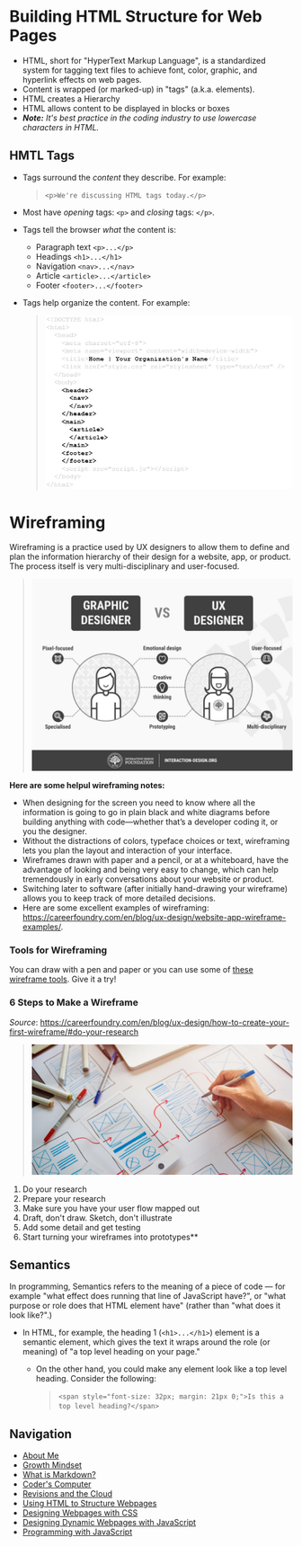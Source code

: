 # Building HTML Structure for Web Pages

- HTML, short for "HyperText Markup Language", is a standardized system for tagging text files to achieve font, color, graphic, and hyperlink effects on web pages.
- Content is wrapped (or marked-up) in "tags" (a.k.a. elements).
- HTML creates a Hierarchy
- HTML allows content to be displayed in blocks or boxes
- ***Note:*** _It's best practice in the coding industry to use lowercase characters in HTML._

## HMTL Tags

- Tags surround the _content_ they describe. For example:
    > `<p>We're discussing HTML tags today.</p>`

- Most have _opening_ tags: `<p>` and _closing_ tags: `</p>`.
- Tags tell the browser _what_ the content is:
  - Paragraph text `<p>...</p>`
  - Headings `<h1>...</h1>`
  - Navigation `<nav>...</nav>`
  - Article `<article>...</article>`
  - Footer `<footer>...</footer>`
- Tags help organize the content. For example:
   > ![Example of HTML structure](/HTML_example.jpg)

# Wireframing

 Wireframing is a practice used by UX designers to allow them to define and plan the information hierarchy of their design for a website, app, or product. The process itself is very multi-disciplinary and user-focused.

 > ![Graphic Designer vs. UX Designer](UX_Designer.jpg)

**Here are some helpul wireframing notes:**

- When designing for the screen you need to know where all the information is going to go in plain black and white diagrams before building anything with code—whether that’s a developer coding it, or you the designer.
- Without the distractions of colors, typeface choices or text, wireframing lets you plan the layout and interaction of your interface.
- Wireframes drawn with paper and a pencil, or at a whiteboard, have the advantage of looking and being very easy to change, which can help tremendously in early conversations about your website or product.
- Switching later to software (after initially hand-drawing your wireframe) allows you to keep track of more detailed decisions.
- Here are some excellent examples of wireframing: <https://careerfoundry.com/en/blog/ux-design/website-app-wireframe-examples/>.

### Tools for Wireframing

You can draw with a pen and paper or you can use some of [these wireframe tools](https://careerfoundry.com/en/blog/ux-design/free-wireframing-tools/). Give it a try!

### 6 Steps to Make a Wireframe

_Source_: <https://careerfoundry.com/en/blog/ux-design/how-to-create-your-first-wireframe/#do-your-research>

> ![draft and sketch a conceptual map](/conceptual_map.jpg)

1. Do your research
2. Prepare your research
3. Make sure you have your user flow mapped out
4. Draft, don't draw. Sketch, don't illustrate
5. Add some detail and get testing
6. Start turning your wireframes into prototypes**

## Semantics

In programming, Semantics refers to the meaning of a piece of code — for example "what effect does running that line of JavaScript have?", or "what purpose or role does that HTML element have" (rather than "what does it look like?".)

- In HTML, for example, the heading 1 (`<h1>...</h1>`) element is a semantic element, which gives the text it wraps around the role (or meaning) of "a top level heading on your page."

  - On the other hand, you could make any element look like a top level heading. Consider the following:

    > `<span style="font-size: 32px; margin: 21px 0;">Is this a top level heading?</span>`

## Navigation

- [About Me](/README.md)
- [Growth Mindset](/Growth_Mindset.md)
- [What is Markdown?](/Learning_Markdown.md)
- [Coder's Computer](/CodersComputer.md)
- [Revisions and the Cloud](/RevisionsandCloud.md)
- [Using HTML to Structure Webpages](/HTML_Structure.md)
- [Designing Webpages with CSS](/designing_with_CSS.md)
- [Designing Dynamic Webpages with JavaScript](/Dynamic_Web_Pages_with_JavaScript.md)
- [Programming with JavaScript](/Programming_With_JavaScript.md)
